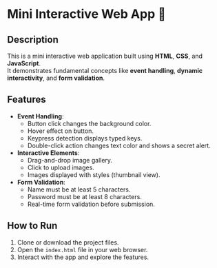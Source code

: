 # Mini Interactive Web App 🎯

## Description
This is a mini interactive web application built using **HTML**, **CSS**, and **JavaScript**.  
It demonstrates fundamental concepts like **event handling**, **dynamic interactivity**, and **form validation**.

## Features
- **Event Handling**:
  - Button click changes the background color.
  - Hover effect on button.
  - Keypress detection displays typed keys.
  - Double-click action changes text color and shows a secret alert.
- **Interactive Elements**:
  - Drag-and-drop image gallery.
  - Click to upload images.
  - Images displayed with styles (thumbnail view).
- **Form Validation**:
  - Name must be at least 5 characters.
  - Password must be at least 8 characters.
  - Real-time form validation before submission.

## How to Run
1. Clone or download the project files.
2. Open the `index.html` file in your web browser.
3. Interact with the app and explore the features.


